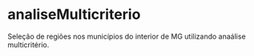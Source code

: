 # analiseMulticriterio

Seleção de regiões nos municípios do interior de MG utilizando anaálise multicritério.
